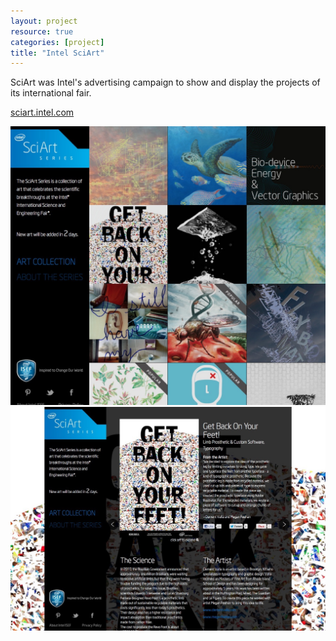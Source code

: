 ```yaml
---
layout: project
resource: true
categories: [project]
title: "Intel SciArt"
---
```


SciArt was Intel's advertising campaign to show and display the projects of its international fair.

[sciart.intel.com](http://sciart.intel.com/)

![screenshot](01.jpg)
![screenshot](02.jpg)